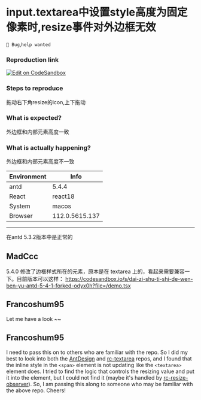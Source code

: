 # input.textarea中设置style高度为固定像素时,resize事件对外边框无效

`🐛 Bug`,`help wanted`

### Reproduction link

[![Edit on CodeSandbox](https://codesandbox.io/static/img/play-codesandbox.svg)](https://codesandbox.io/s/dai-zi-shu-ti-shi-de-wen-ben-yu-antd-5-4-1-forked-xfleyr?file=/demo.tsx)

### Steps to reproduce

拖动右下角resize的icon,上下拖动

### What is expected?

外边框和内部元素高度一致

### What is actually happening?

外边框和内部元素高度不一致

| Environment | Info           |
| ----------- | -------------- |
| antd        | 5.4.4          |
| React       | react18        |
| System      | macos          |
| Browser     | 112.0.5615.137 |

---

在antd 5.3.2版本中是正常的

<!-- generated by ant-design-issue-helper. DO NOT REMOVE -->

## MadCcc

5.4.0 修改了边框样式所在的元素，原本是在 textarea 上的，看起来需要兼容一下。目前版本可以这样：
https://codesandbox.io/s/dai-zi-shu-ti-shi-de-wen-ben-yu-antd-5-4-1-forked-odyx0h?file=/demo.tsx

## Francoshum95

Let me have a look ~~

## Francoshum95

I need to pass this on to others who are familiar with the repo.
So I did my best to look into both the [AntDesign](https://github.com/ant-design/ant-design) and [rc-textarea](https://github.com/react-component/textarea) repos, and I found that the inline style in the `<span>` element is not updating like the `<textarea>` element does. I tried to find the logic that controls the resizing value and put it into the <span> element, but I could not find it (maybe it's handled by [rc-resize-observer](https://github.com/react-component/resize-observer)). So, I am passing this along to someone who may be familiar with the above repo. Cheers!
